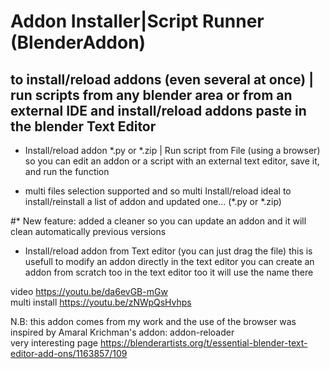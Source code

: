 # Addon Installer|Script Runner  (BlenderAddon)
## to install/reload addons (even several at once) | run scripts from any blender area or from an external IDE and install/reload addons paste in the blender Text Editor 


* Install/reload addon *.py or *.zip | Run script from File (using a browser) 
so you can edit an addon or a script with an external text editor, save it, and run the function

* multi files selection supported and so multi Install/reload 
ideal to install/reinstall a list of addon and updated one... (*.py or *.zip)

#* New feature: added a cleaner so you can update an addon and it will clean automatically previous versions 

* Install/reload addon from Text editor (you can just drag the file)
this is usefull to modify an addon directly in the text editor
you can create an addon from scratch too in the text editor too it will use the name there 

video https://youtu.be/da6evGB-mGw   
multi install https://youtu.be/zNWpQsHvhps   

N.B: this addon comes from my work and the use of the browser was inspired by Amaral Krichman's addon: addon-reloader  
very interesting page https://blenderartists.org/t/essential-blender-text-editor-add-ons/1163857/109

